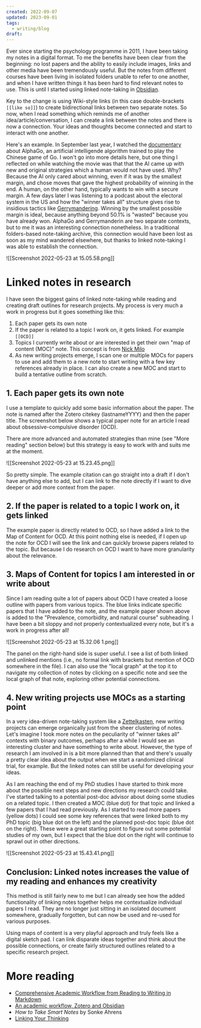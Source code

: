 ```yaml
---
created: 2022-09-07
updated: 2023-09-01
tags:
  - writing/blog
draft: 
---
```


Ever since starting the psychology programme in 2011, I have been taking my notes in a digital format. To me the benefits have been clear from the beginning: no lost papers and the ability to easily include images, links and other media have been tremendously useful. But the notes from different courses have been living in isolated folders unable to refer to one another, and when I have written things it has been hard to find relevant notes to use. This is until I started using linked note-taking in [Obsidian](https://obsidian.md).

Key to the change is using Wiki-style links (in this case double-brackets `[[like so]]`) to create bidirectional links between two separate notes. So now, when I read something which reminds me of another idea/article/conversation, I can create a link between the notes and there is now a connection. Your ideas and thoughts become connected and start to interact with one another.

Here's an example. In September last year, I watched the [documentary](https://youtu.be/WXuK6gekU1Y) about AlphaGo, an artificial intelligende algorithm trained to play the Chinese game of Go. I won't go into more details here, but one thing I reflected on while watching the movie was that that the AI came up with new and original strategies which a human would not have used. Why? Because the AI only cared about winning, even if it was by the smallest margin, and chose moves that gave the highest probability of winning in the end. A human, on the other hand, typically wants to win with a secure margin. A few days later I was listening to a podcast about the electoral system in the US and how the "winner takes all" structure gives rise to insidious tactics like [Gerrymandering](https://en.wikipedia.org/wiki/Gerrymandering). Winning by the smallest possible margin is ideal, because anything beyond 50.1% is "wasted" because you have already won. AlphaGo and Gerrymanderin are two separate contexts, but to me it was an interesting connection nonetheless. In a traditional folders-based note-taking archive, this connection would have been lost as soon as my mind wandered elsewhere, but thanks to linked note-taking I was able to establish the connection.

![[Screenshot 2022-05-23 at 15.05.58.png]]

# Linked notes in research

I have seen the biggest gains of linked note-taking while reading and creating draft outlines for research projects. My process is very much a work in progress but it goes something like this:

1. Each paper gets its own note
2. If the paper is related to a topic I work on, it gets linked. For example `[[OCD]]`
3. Topics I currently write about or are interested in get their own "map of content (MOC)" note. This concept is from [Nick Milo](https://www.linkingyourthinking.com)
4. As new writing projects emerge, I scan one or multiple MOCs for papers to use and add them to a new note to start writing with a few key references already in place. I can also create a new MOC and start to build a tentative outline from scratch.

## 1. Each paper gets its own note

I use a template to quickly add some basic information about the paper. The note is named after the Zotero citekey (lastnameYYYY) and then the paper title. The screenshot below shows a typical paper note for an article I read about obsessive-compulsive disorder (OCD).

There are more advanced and automated strategies than mine (see "More reading" section below) but this strategy is easy to work with and suits me at the moment.

![[Screenshot 2022-05-23 at 15.23.45.png]]

So pretty simple. The example citation can go straight into a draft if I don't have anything else to add, but I can link to the note directly if I want to dive deeper or add more context from the paper.

## 2. If the paper is related to a topic I work on, it gets linked

The example paper is directly related to OCD, so I have added a link to the Map of Content for OCD. At this point nothing else is needed, if I open up the note for OCD I will see the link and can quickly browse papers related to the topic. But because I do research on OCD I want to have more granularity about the relevance.

## 3. Maps of Content for topics I am interested in or write about

Since I am reading quite a lot of papers about OCD I have created a loose outline with papers from various topics. The blue links indicate specific papers that I have added to the note, and the example paper shown above is added to the "Prevalence, comorbidity, and natural course" subheading. I have been a bit sloppy and not properly contextualized every note, but it's a work in progress after all!

![[Screenshot 2022-05-23 at 15.32.06 1.png]]

The panel on the right-hand side is super useful. I see a list of both linked and unlinked mentions (i.e., no formal link with brackets but mention of OCD somewhere in the file). I can also use the "local graph" at the top it to navigate my collection of notes by clicking on a specific note and see the local graph of that note, exploring other potential connections.

## 4. New writing projects use MOCs as a starting point

In a very idea-driven note-taking system like a [Zettelkasten](https://zettelkasten.de), new writing projects can emerge organically just from the sheer clustering of notes. Let's imagine I took more notes on the peculiarity of "winner takes all" contexts with binary outcomes, perhaps after a while I would see an interesting cluster and have something to write about. However, the type of research I am involved in is a bit more planned than that and there's usually a pretty clear idea about the output when we start a randomized clinical trial, for example. But the linked notes can still be useful for developing your ideas.

As I am reaching the end of my PhD studies I have started to think more about the possible next steps and new directions my research could take. I've started talking to a potential post-doc advisor about doing some studies on a related topic. I then created a MOC (blue dot) for that topic and linked a few papers that I had read previously. As I started to read more papers (yellow dots) I could see some key references that were linked both to my PhD topic (big blue dot on the left) and the planned post-doc topic (blue dot on the right). These were a great starting point to figure out some potential studies of my own, but I expect that the blue dot on the right will continue to sprawl out in other directions.


![[Screenshot 2022-05-23 at 15.43.41.png]]

## Conclusion: Linked notes increases the value of my reading and enhances my creativity

This method is still fairly new to me but I can already see how the added functionality of linking notes together helps me contextualize individual papers I read. They are no longer just sitting in an isolated document somewhere, gradually forgotten, but can now be used and re-used for various purposes.

Using maps of content is a very playful approach and truly feels like a digital sketch pad. I can link disparate ideas together and think about the possible connections, or create fairly structured outlines related to a specific research project.

# More reading

- [Comprehensive Academic Workflow from Reading to Writing in Markdown](https://chris-grieser.de/Comprehensive-Academic-Workflow-from-Reading-to-Writing-in-Markdown)
- [An academic workflow, Zotero and Obsidian](https://medium.com/@alexandraphelan/an-academic-workflow-zotero-obsidian-56bf918d51ab)
- *How to Take Smart Notes* by Sonke Ahrens
- [Linking Your Thinking](https://www.linkingyourthinking.com)
